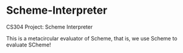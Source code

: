 # Scheme-Interpreter
CS304 Project: Scheme Interpreter

This is a metacircular evaluator of Scheme, that is, we use Scheme to evaluate SCheme!
